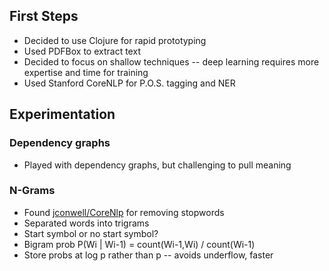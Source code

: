 ## First Steps
* Decided to use Clojure for rapid prototyping
* Used PDFBox to extract text
* Decided to focus on shallow techniques -- deep learning requires more expertise and time for training
* Used Stanford CoreNLP for P.O.S. tagging and NER

## Experimentation
### Dependency graphs
* Played with dependency graphs, but challenging to pull meaning

### N-Grams
* Found [jconwell/CoreNlp](https://github.com/jconwell/coreNlp) for removing stopwords
* Separated words into trigrams
* Start symbol or no start symbol?
* Bigram prob P(Wi | Wi-1) = count(Wi-1,Wi) / count(Wi-1)
* Store probs at log p rather than p -- avoids underflow, faster
